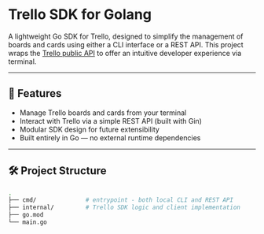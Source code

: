 # Trello SDK for Golang

A lightweight Go SDK for Trello, designed to simplify the management of boards and cards using either a CLI interface or a REST API. This project wraps the [Trello public API](https://developer.atlassian.com/cloud/trello/rest/api-group-actions/) to offer an intuitive developer experience via terminal.

---

## 🚀 Features

- Manage Trello boards and cards from your terminal
- Interact with Trello via a simple REST API (built with Gin)
- Modular SDK design for future extensibility
- Built entirely in Go — no external runtime dependencies

---

## 🛠 Project Structure

```bash
.
├── cmd/              # entrypoint - both local CLI and REST API
├── internal/         # Trello SDK logic and client implementation
├── go.mod
└── main.go
